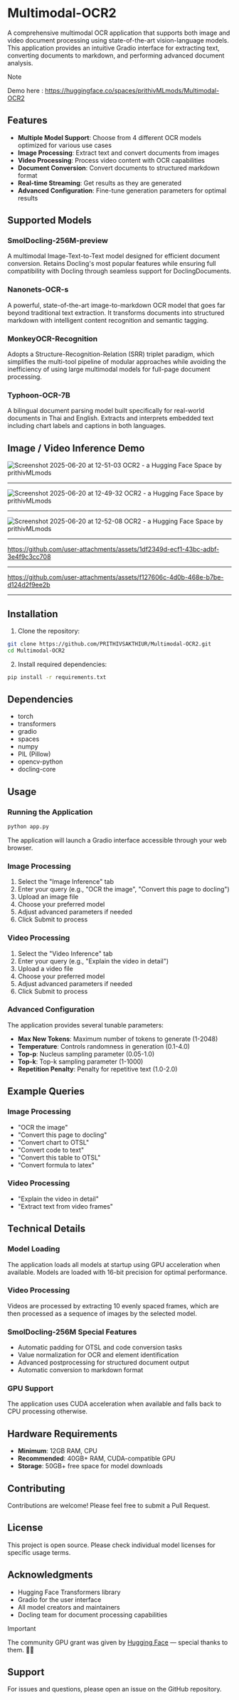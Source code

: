 # **Multimodal-OCR2**

A comprehensive multimodal OCR application that supports both image and video document processing using state-of-the-art vision-language models. This application provides an intuitive Gradio interface for extracting text, converting documents to markdown, and performing advanced document analysis.

> [!note]
Demo here : https://huggingface.co/spaces/prithivMLmods/Multimodal-OCR2

## Features

- **Multiple Model Support**: Choose from 4 different OCR models optimized for various use cases
- **Image Processing**: Extract text and convert documents from images
- **Video Processing**: Process video content with OCR capabilities
- **Document Conversion**: Convert documents to structured markdown format
- **Real-time Streaming**: Get results as they are generated
- **Advanced Configuration**: Fine-tune generation parameters for optimal results

## Supported Models

### SmolDocling-256M-preview
A multimodal Image-Text-to-Text model designed for efficient document conversion. Retains Docling's most popular features while ensuring full compatibility with Docling through seamless support for DoclingDocuments.

### Nanonets-OCR-s
A powerful, state-of-the-art image-to-markdown OCR model that goes far beyond traditional text extraction. It transforms documents into structured markdown with intelligent content recognition and semantic tagging.

### MonkeyOCR-Recognition
Adopts a Structure-Recognition-Relation (SRR) triplet paradigm, which simplifies the multi-tool pipeline of modular approaches while avoiding the inefficiency of using large multimodal models for full-page document processing.

### Typhoon-OCR-7B
A bilingual document parsing model built specifically for real-world documents in Thai and English. Extracts and interprets embedded text including chart labels and captions in both languages.


## Image / Video Inference Demo

![Screenshot 2025-06-20 at 12-51-03 OCR2 - a Hugging Face Space by prithivMLmods](https://github.com/user-attachments/assets/1448dc30-0f9c-4635-900b-b49d4baf3971)

---

![Screenshot 2025-06-20 at 12-49-32 OCR2 - a Hugging Face Space by prithivMLmods](https://github.com/user-attachments/assets/5e2d066c-7e38-4b3f-8bc2-d0cfdbc1e682)

---
![Screenshot 2025-06-20 at 12-52-08 OCR2 - a Hugging Face Space by prithivMLmods](https://github.com/user-attachments/assets/404899f4-14e0-4027-aaac-4c54fdeb3f2a)

---

https://github.com/user-attachments/assets/1df2349d-ecf1-43bc-adbf-3e4f9c3cc708

---

https://github.com/user-attachments/assets/f127606c-4d0b-468e-b7be-d124d2f9ee2b

---

## Installation

1. Clone the repository:
```bash
git clone https://github.com/PRITHIVSAKTHIUR/Multimodal-OCR2.git
cd Multimodal-OCR2
```

2. Install required dependencies:
```bash
pip install -r requirements.txt
```

## Dependencies

- torch
- transformers
- gradio
- spaces
- numpy
- PIL (Pillow)
- opencv-python
- docling-core

## Usage

### Running the Application

```bash
python app.py
```

The application will launch a Gradio interface accessible through your web browser.

### Image Processing

1. Select the "Image Inference" tab
2. Enter your query (e.g., "OCR the image", "Convert this page to docling")
3. Upload an image file
4. Choose your preferred model
5. Adjust advanced parameters if needed
6. Click Submit to process

### Video Processing

1. Select the "Video Inference" tab
2. Enter your query (e.g., "Explain the video in detail")
3. Upload a video file
4. Choose your preferred model
5. Adjust advanced parameters if needed
6. Click Submit to process

### Advanced Configuration

The application provides several tunable parameters:

- **Max New Tokens**: Maximum number of tokens to generate (1-2048)
- **Temperature**: Controls randomness in generation (0.1-4.0)
- **Top-p**: Nucleus sampling parameter (0.05-1.0)
- **Top-k**: Top-k sampling parameter (1-1000)
- **Repetition Penalty**: Penalty for repetitive text (1.0-2.0)

## Example Queries

### Image Processing
- "OCR the image"
- "Convert this page to docling"
- "Convert chart to OTSL"
- "Convert code to text"
- "Convert this table to OTSL"
- "Convert formula to latex"

### Video Processing
- "Explain the video in detail"
- "Extract text from video frames"

## Technical Details

### Model Loading
The application loads all models at startup using GPU acceleration when available. Models are loaded with 16-bit precision for optimal performance.

### Video Processing
Videos are processed by extracting 10 evenly spaced frames, which are then processed as a sequence of images by the selected model.

### SmolDocling-256M Special Features
- Automatic padding for OTSL and code conversion tasks
- Value normalization for OCR and element identification
- Advanced postprocessing for structured document output
- Automatic conversion to markdown format

### GPU Support
The application uses CUDA acceleration when available and falls back to CPU processing otherwise.

## Hardware Requirements

- **Minimum**: 12GB RAM, CPU
- **Recommended**: 40GB+ RAM, CUDA-compatible GPU 
- **Storage**: 50GB+ free space for model downloads

## Contributing

Contributions are welcome! Please feel free to submit a Pull Request.

## License

This project is open source. Please check individual model licenses for specific usage terms.

## Acknowledgments

- Hugging Face Transformers library
- Gradio for the user interface
- All model creators and maintainers
- Docling team for document processing capabilities

> [!important]
The community GPU grant was given by [Hugging Face](https://huggingface.co/prithivMLmods) — special thanks to them. 🤗🚀

## Support

For issues and questions, please open an issue on the GitHub repository.
